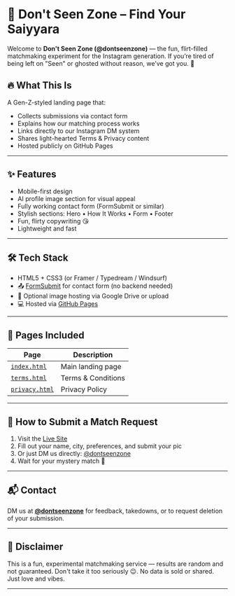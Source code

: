 
# 💌 Don't Seen Zone – Find Your Saiyyara

Welcome to **Don't Seen Zone (@dontseenzone)** — the fun, flirt-filled matchmaking experiment for the Instagram generation. If you’re tired of being left on "Seen" or ghosted without reason, we’ve got you. 💖

## 🔥 What This Is

A Gen-Z-styled landing page that:
- Collects submissions via contact form
- Explains how our matching process works
- Links directly to our Instagram DM system
- Shares light-hearted Terms & Privacy content
- Hosted publicly on GitHub Pages

---

## ✨ Features

- Mobile-first design  
- AI profile image section for visual appeal  
- Fully working contact form (FormSubmit or similar)  
- Stylish sections: Hero • How It Works • Form • Footer  
- Fun, flirty copywriting 😘  
- Lightweight and fast

---

## 🛠️ Tech Stack

- HTML5 + CSS3 (or Framer / Typedream / Windsurf)
- 📤 [FormSubmit](https://formsubmit.co/) for contact form (no backend needed)
- 📸 Optional image hosting via Google Drive or upload
- 💻 Hosted via [GitHub Pages](https://dontseenzone.github.io/dontseenzone/)

---

## 📄 Pages Included

| Page | Description |
|------|-------------|
| [`index.html`](https://dontseenzone.github.io/dontseenzone/) | Main landing page |
| [`terms.html`](https://dontseenzone.github.io/dontseenzone/terms.html) | Terms & Conditions |
| [`privacy.html`](https://dontseenzone.github.io/dontseenzone/privacy.html) | Privacy Policy |

---

## 📸 How to Submit a Match Request

1. Visit the [Live Site](https://dontseenzone.github.io/dontseenzone/)
2. Fill out your name, city, preferences, and submit your pic
3. Or just DM us directly: [@dontseenzone](https://instagram.com/dontseenzone)
4. Wait for your mystery match 💌

---

## 📬 Contact

DM us at [**@dontseenzone**](https://instagram.com/dontseenzone) for feedback, takedowns, or to request deletion of your submission.

---

## 🧾 Disclaimer

This is a fun, experimental matchmaking service — results are random and not guaranteed. Don't take it too seriously 😉. No data is sold or shared. Just love and vibes.

---
